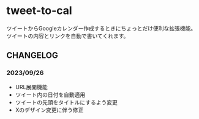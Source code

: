 # tweet-to-cal

ツイートからGoogleカレンダー作成するときにちょっとだけ便利な拡張機能。ツイートの内容とリンクを自動で書いてくれます。

## CHANGELOG

### 2023/09/26

- URL展開機能
- ツイート内の日付を自動適用
- ツイートの先頭をタイトルにするよう変更
- Xのデザイン変更に伴う修正